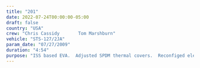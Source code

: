 ```yaml
---
title: "201"
date: 2022-07-24T00:00:00-05:00
draft: false
country: "USA"
crew: "Chris Cassidy       Tom Marshburn"
vehicle: "STS-127/2JA"
param_date: "07/27/2009"
duration: "4:54"
purpose: "ISS based EVA.  Adjusted SPDM thermal covers.  Reconfiged elec connectors of Z1 patch panel to restore CMG pwr redundancy.  Installed two JEM external facility video cameras.  Installed JEM handrail, foot restraint socket and gap spanner. Relocated a foot restraint.  Due to high use dry out of CO2 can, lacked time to deploy S3 pallet"
---
```

